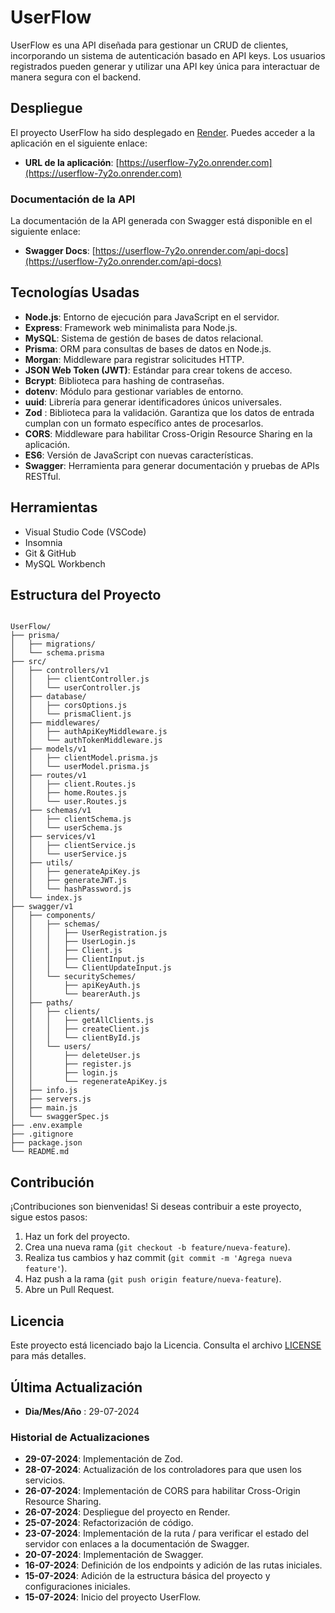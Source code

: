 # UserFlow

UserFlow es una API diseñada para gestionar un CRUD de clientes, incorporando un sistema de autenticación basado en API keys. Los usuarios registrados pueden generar y utilizar una API key única para interactuar de manera segura con el backend.

## Despliegue

El proyecto UserFlow ha sido desplegado en [Render](https://render.com). Puedes acceder a la aplicación en el siguiente enlace:

- **URL de la aplicación**: [https://userflow-7y2o.onrender.com](https://userflow-7y2o.onrender.com)

### Documentación de la API

La documentación de la API generada con Swagger está disponible en el siguiente enlace:

- **Swagger Docs**: [https://userflow-7y2o.onrender.com/api-docs](https://userflow-7y2o.onrender.com/api-docs)

## Tecnologías Usadas

- **Node.js**: Entorno de ejecución para JavaScript en el servidor.
- **Express**: Framework web minimalista para Node.js.
- **MySQL**: Sistema de gestión de bases de datos relacional.
- **Prisma**: ORM para consultas de bases de datos en Node.js.
- **Morgan**: Middleware para registrar solicitudes HTTP.
- **JSON Web Token (JWT)**: Estándar para crear tokens de acceso.
- **Bcrypt**: Biblioteca para hashing de contraseñas.
- **dotenv**: Módulo para gestionar variables de entorno.
- **uuid**: Librería para generar identificadores únicos universales.
- **Zod** : Biblioteca para la validación. Garantiza que los datos de entrada cumplan con un formato específico antes de procesarlos.
- **CORS**: Middleware para habilitar Cross-Origin Resource Sharing en la aplicación.
- **ES6**: Versión de JavaScript con nuevas características.
- **Swagger**: Herramienta para generar documentación y pruebas de APIs RESTful.

## Herramientas

- Visual Studio Code (VSCode)
- Insomnia
- Git & GitHub
- MySQL Workbench

## Estructura del Proyecto

```

UserFlow/
├── prisma/
│   ├── migrations/
│   └── schema.prisma
├── src/
│   ├── controllers/v1
│   │   ├── clientController.js
│   │   └── userController.js
│   ├── database/
│   │   ├── corsOptions.js
│   │   └── prismaClient.js
│   ├── middlewares/
│   │   ├── authApiKeyMiddleware.js
│   │   └── authTokenMiddleware.js
│   ├── models/v1
│   │   ├── clientModel.prisma.js
│   │   └── userModel.prisma.js
│   ├── routes/v1
│   │   ├── client.Routes.js
│   │   ├── home.Routes.js
│   │   └── user.Routes.js
│   ├── schemas/v1
│   │   ├── clientSchema.js
│   │   └── userSchema.js
│   ├── services/v1
│   │   ├── clientService.js
│   │   └── userService.js
│   ├── utils/
│   │   ├── generateApiKey.js
│   │   ├── generateJWT.js
│   │   └── hashPassword.js
│   └── index.js
├── swagger/v1
│   ├── components/
│   │   ├── schemas/
│   │   │   ├── UserRegistration.js
│   │   │   ├── UserLogin.js
│   │   │   ├── Client.js
│   │   │   ├── ClientInput.js
│   │   │   └── ClientUpdateInput.js
│   │   └── securitySchemes/
│   │       ├── apiKeyAuth.js
│   │       └── bearerAuth.js
│   ├── paths/
│   │   ├── clients/
│   │   │   ├── getAllClients.js
│   │   │   ├── createClient.js
│   │   │   └── clientById.js
│   │   └── users/
│   │       ├── deleteUser.js
│   │       ├── register.js
│   │       ├── login.js
│   │       └── regenerateApiKey.js
│   ├── info.js
│   ├── servers.js
│   ├── main.js
│   └── swaggerSpec.js
├── .env.example
├── .gitignore
├── package.json
└── README.md

```

## Contribución

¡Contribuciones son bienvenidas! Si deseas contribuir a este proyecto, sigue estos pasos:

1. Haz un fork del proyecto.
2. Crea una nueva rama (`git checkout -b feature/nueva-feature`).
3. Realiza tus cambios y haz commit (`git commit -m 'Agrega nueva feature'`).
4. Haz push a la rama (`git push origin feature/nueva-feature`).
5. Abre un Pull Request.

## Licencia

Este proyecto está licenciado bajo la Licencia. Consulta el archivo [LICENSE](LICENSE) para más detalles.

## Última Actualización

- **Dia/Mes/Año** : 29-07-2024

### Historial de Actualizaciones

- **29-07-2024**: Implementación de Zod.
- **28-07-2024**: Actualización de los controladores para que usen los servicios.
- **26-07-2024**: Implementación de CORS para habilitar Cross-Origin Resource Sharing.
- **26-07-2024**: Despliegue del proyecto en Render.
- **25-07-2024**: Refactorización de código.
- **23-07-2024**: Implementación de la ruta / para verificar el estado del servidor con enlaces a la documentación de Swagger.
- **20-07-2024**: Implementación de Swagger.
- **16-07-2024**: Definición de los endpoints y adición de las rutas iniciales.
- **15-07-2024**: Adición de la estructura básica del proyecto y configuraciones iniciales.
- **15-07-2024**: Inicio del proyecto UserFlow.

